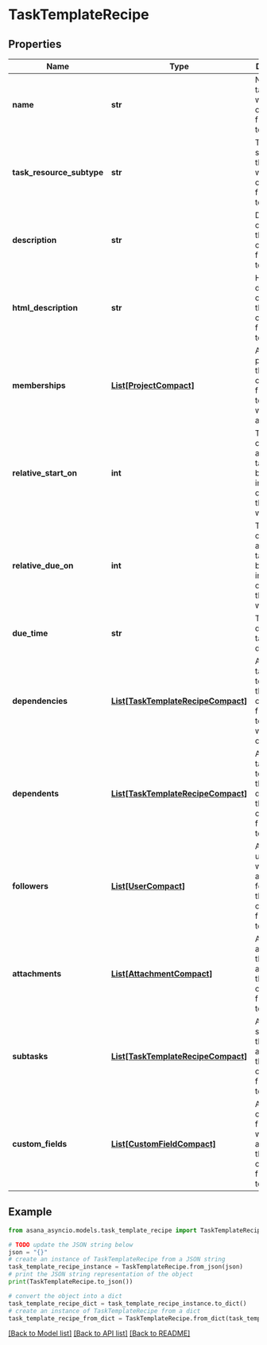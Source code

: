 # TaskTemplateRecipe


## Properties

Name | Type | Description | Notes
------------ | ------------- | ------------- | -------------
**name** | **str** | Name of the task that will be created from this template. | [optional] 
**task_resource_subtype** | **str** | The subtype of the task that will be created from this template. | [optional] 
**description** | **str** | Description of the task that will be created from this template. | [optional] 
**html_description** | **str** | HTML description of the task that will be created from this template. | [optional] 
**memberships** | [**List[ProjectCompact]**](ProjectCompact.md) | Array of projects that the task created from this template will be added to | [optional] 
**relative_start_on** | **int** | The number of days after the task has been instantiated on which that the task will start | [optional] 
**relative_due_on** | **int** | The number of days after the task has been instantiated on which that the task will be due | [optional] 
**due_time** | **str** | The time of day that the task will be due | [optional] 
**dependencies** | [**List[TaskTemplateRecipeCompact]**](TaskTemplateRecipeCompact.md) | Array of task templates that the task created from this template will depend on | [optional] 
**dependents** | [**List[TaskTemplateRecipeCompact]**](TaskTemplateRecipeCompact.md) | Array of task templates that will depend on the task created from this template | [optional] 
**followers** | [**List[UserCompact]**](UserCompact.md) | Array of users that will be added as followers to the task created from this template | [optional] 
**attachments** | [**List[AttachmentCompact]**](AttachmentCompact.md) | Array of attachments that will be added to the task created from this template | [optional] 
**subtasks** | [**List[TaskTemplateRecipeCompact]**](TaskTemplateRecipeCompact.md) | Array of subtasks that will be added to the task created from this template | [optional] 
**custom_fields** | [**List[CustomFieldCompact]**](CustomFieldCompact.md) | Array of custom fields that will be added to the task created from this template | [optional] 

## Example

```python
from asana_asyncio.models.task_template_recipe import TaskTemplateRecipe

# TODO update the JSON string below
json = "{}"
# create an instance of TaskTemplateRecipe from a JSON string
task_template_recipe_instance = TaskTemplateRecipe.from_json(json)
# print the JSON string representation of the object
print(TaskTemplateRecipe.to_json())

# convert the object into a dict
task_template_recipe_dict = task_template_recipe_instance.to_dict()
# create an instance of TaskTemplateRecipe from a dict
task_template_recipe_from_dict = TaskTemplateRecipe.from_dict(task_template_recipe_dict)
```
[[Back to Model list]](../README.md#documentation-for-models) [[Back to API list]](../README.md#documentation-for-api-endpoints) [[Back to README]](../README.md)


